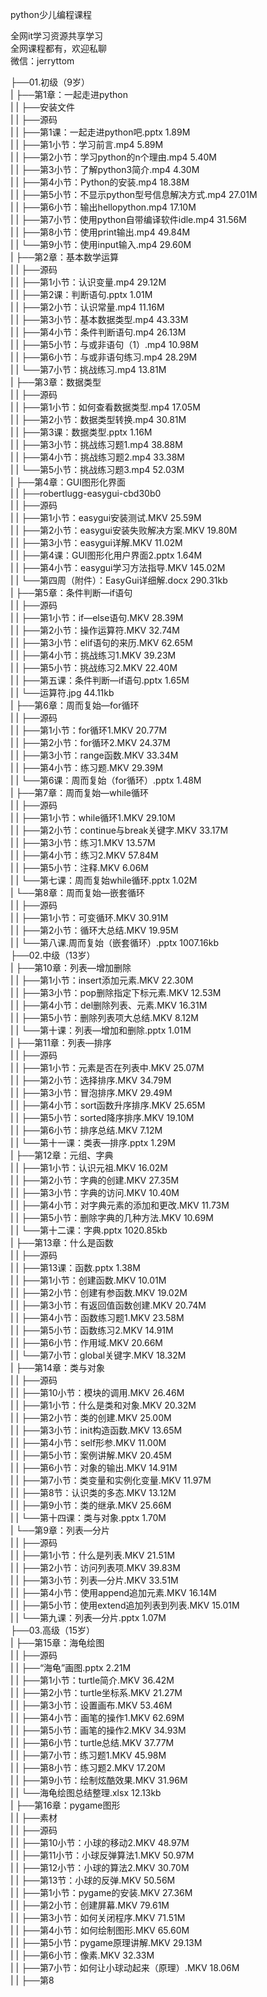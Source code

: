 python少儿编程课程

全网it学习资源共享学习<br>全网课程都有，欢迎私聊<br>微信：jerryttom<br>

├──01.初级（9岁）<br> | ├──第1章：一起走进python<br> | | ├──安装文件<br> | | ├──源码<br> | | ├──第1课：一起走进python吧.pptx 1.89M<br> | | ├──第1小节：学习前言.mp4 5.89M<br> | | ├──第2小节：学习python的n个理由.mp4 5.40M<br> | | ├──第3小节：了解python3简介.mp4 4.30M<br> | | ├──第4小节：Python的安装.mp4 18.38M<br> | | ├──第5小节：不显示python型号信息解决方式.mp4 27.01M<br> | | ├──第6小节：输出hellopython.mp4 17.10M<br> | | ├──第7小节：使用python自带编译软件idle.mp4 31.56M<br> | | ├──第8小节：使用print输出.mp4 49.84M<br> | | └──第9小节：使用input输入.mp4 29.60M<br> | ├──第2章：基本数学运算<br> | | ├──源码<br> | | ├──第1小节：认识变量.mp4 29.12M<br> | | ├──第2课：判断语句.pptx 1.01M<br> | | ├──第2小节：认识常量.mp4 11.16M<br> | | ├──第3小节：基本数据类型.mp4 43.33M<br> | | ├──第4小节：条件判断语句.mp4 26.13M<br> | | ├──第5小节：与或非语句（1）.mp4 10.98M<br> | | ├──第6小节：与或非语句练习.mp4 28.29M<br> | | └──第7小节：挑战练习.mp4 13.81M<br> | ├──第3章：数据类型<br> | | ├──源码<br> | | ├──第1小节：如何查看数据类型.mp4 17.05M<br> | | ├──第2小节：数据类型转换.mp4 30.81M<br> | | ├──第3课：数据类型.pptx 1.16M<br> | | ├──第3小节：挑战练习题1.mp4 38.88M<br> | | ├──第4小节：挑战练习题2.mp4 33.38M<br> | | └──第5小节：挑战练习题3.mp4 52.03M<br> | ├──第4章：GUI图形化界面<br> | | ├──robertlugg-easygui-cbd30b0<br> | | ├──源码<br> | | ├──第1小节：easygui安装测试.MKV 25.59M<br> | | ├──第2小节：easygui安装失败解决方案.MKV 19.80M<br> | | ├──第3小节：easygui详解.MKV 11.02M<br> | | ├──第4课：GUI图形化用户界面2.pptx 1.64M<br> | | ├──第4小节：easygui学习方法指导.MKV 145.02M<br> | | └──第四周（附件）：EasyGui详细解.docx 290.31kb<br> | ├──第5章：条件判断—if语句<br> | | ├──源码<br> | | ├──第1小节：if—else语句.MKV 28.39M<br> | | ├──第2小节：操作运算符.MKV 32.74M<br> | | ├──第3小节：elif语句的来历.MKV 62.65M<br> | | ├──第4小节：挑战练习1.MKV 39.23M<br> | | ├──第5小节：挑战练习2.MKV 22.40M<br> | | ├──第五课：条件判断—if语句.pptx 1.65M<br> | | └──运算符.jpg 44.11kb<br> | ├──第6章：周而复始—for循环<br> | | ├──源码<br> | | ├──第1小节：for循环1.MKV 20.77M<br> | | ├──第2小节：for循环2.MKV 24.37M<br> | | ├──第3小节：range函数.MKV 33.34M<br> | | ├──第4小节：练习题.MKV 29.39M<br> | | └──第6课：周而复始（for循环）.pptx 1.48M<br> | ├──第7章：周而复始—while循环<br> | | ├──源码<br> | | ├──第1小节：while循环1.MKV 29.10M<br> | | ├──第2小节：continue与break关键字.MKV 33.17M<br> | | ├──第3小节：练习1.MKV 13.57M<br> | | ├──第4小节：练习2.MKV 57.84M<br> | | ├──第5小节：注释.MKV 6.06M<br> | | └──第七课：周而复始while循环.pptx 1.02M<br> | └──第8章：周而复始—嵌套循环<br> | | ├──源码<br> | | ├──第1小节：可变循环.MKV 30.91M<br> | | ├──第2小节：循环大总结.MKV 19.95M<br> | | └──第八课.周而复始（嵌套循环）.pptx 1007.16kb<br> ├──02.中级（13岁）<br> | ├──第10章：列表—增加删除<br> | | ├──第1小节：insert添加元素.MKV 22.30M<br> | | ├──第3小节：pop删除指定下标元素.MKV 12.53M<br> | | ├──第4小节：del删除列表、元素.MKV 16.31M<br> | | ├──第5小节：删除列表项大总结.MKV 8.12M<br> | | └──第十课：列表—增加和删除.pptx 1.01M<br> | ├──第11章：列表—排序<br> | | ├──源码<br> | | ├──第1小节：元素是否在列表中.MKV 25.07M<br> | | ├──第2小节：选择排序.MKV 34.79M<br> | | ├──第3小节：冒泡排序.MKV 29.49M<br> | | ├──第4小节：sort函数升序排序.MKV 25.65M<br> | | ├──第5小节：sorted降序排序.MKV 19.10M<br> | | ├──第6小节：排序总结.MKV 7.12M<br> | | └──第十一课：类表—排序.pptx 1.29M<br> | ├──第12章：元组、字典<br> | | ├──第1小节：认识元祖.MKV 16.02M<br> | | ├──第2小节：字典的创建.MKV 27.35M<br> | | ├──第3小节：字典的访问.MKV 10.40M<br> | | ├──第4小节：对字典元素的添加和更改.MKV 11.73M<br> | | ├──第5小节：删除字典的几种方法.MKV 10.69M<br> | | └──第十二课：字典.pptx 1020.85kb<br> | ├──第13章：什么是函数<br> | | ├──源码<br> | | ├──第13课：函数.pptx 1.38M<br> | | ├──第1小节：创建函数.MKV 10.01M<br> | | ├──第2小节：创建有参函数.MKV 19.02M<br> | | ├──第3小节：有返回值函数创建.MKV 20.74M<br> | | ├──第4小节：函数练习题1.MKV 23.58M<br> | | ├──第5小节：函数练习2.MKV 14.91M<br> | | ├──第6小节：作用域.MKV 20.66M<br> | | └──第7小节：global关键字.MKV 18.32M<br> | ├──第14章：类与对象<br> | | ├──源码<br> | | ├──第10小节：模块的调用.MKV 26.46M<br> | | ├──第1小节：什么是类和对象.MKV 20.32M<br> | | ├──第2小节：类的创建.MKV 25.00M<br> | | ├──第3小节：init构造函数.MKV 13.65M<br> | | ├──第4小节：self形参.MKV 11.00M<br> | | ├──第5小节：案例讲解.MKV 20.45M<br> | | ├──第6小节：对象的输出.MKV 14.91M<br> | | ├──第7小节：类变量和实例化变量.MKV 11.97M<br> | | ├──第8节：认识类的多态.MKV 13.12M<br> | | ├──第9小节：类的继承.MKV 25.66M<br> | | └──第十四课：类与对象.pptx 1.70M<br> | └──第9章：列表—分片<br> | | ├──源码<br> | | ├──第1小节：什么是列表.MKV 21.51M<br> | | ├──第2小节：访问列表项.MKV 39.83M<br> | | ├──第3小节：列表—分片.MKV 33.51M<br> | | ├──第4小节：使用append追加元素.MKV 16.14M<br> | | ├──第5小节：使用extend追加列表到列表.MKV 15.01M<br> | | └──第九课：列表—分片.pptx 1.07M<br> ├──03.高级（15岁）<br> | ├──第15章：海龟绘图<br> | | ├──源码<br> | | ├──“海龟”画图.pptx 2.21M<br> | | ├──第1小节：turtle简介.MKV 36.42M<br> | | ├──第2小节：turtle坐标系.MKV 21.27M<br> | | ├──第3小节：设置画布.MKV 53.46M<br> | | ├──第4小节：画笔的操作1.MKV 62.69M<br> | | ├──第5小节：画笔的操作2.MKV 34.93M<br> | | ├──第6小节：turtle总结.MKV 37.77M<br> | | ├──第7小节：练习题1.MKV 45.98M<br> | | ├──第8小节：练习题2.MKV 17.20M<br> | | ├──第9小节：绘制炫酷效果.MKV 31.96M<br> | | └──海龟绘图总结整理.xlsx 12.13kb<br> | ├──第16章：pygame图形<br> | | ├──素材<br> | | ├──源码<br> | | ├──第10小节：小球的移动2.MKV 48.97M<br> | | ├──第11小节：小球反弹算法1.MKV 50.97M<br> | | ├──第12小节：小球的算法2.MKV 30.70M<br> | | ├──第13节：小球的反弹.MKV 50.56M<br> | | ├──第1小节：pygame的安装.MKV 27.36M<br> | | ├──第2小节：创建屏幕.MKV 79.61M<br> | | ├──第3小节：如何关闭程序.MKV 71.51M<br> | | ├──第4小节：如何绘制图形.MKV 65.60M<br> | | ├──第5小节：pygame原理讲解.MKV 29.13M<br> | | ├──第6小节：像素.MKV 32.33M<br> | | ├──第7小节：如何让小球动起来（原理）.MKV 18.06M<br> | | ├──第8